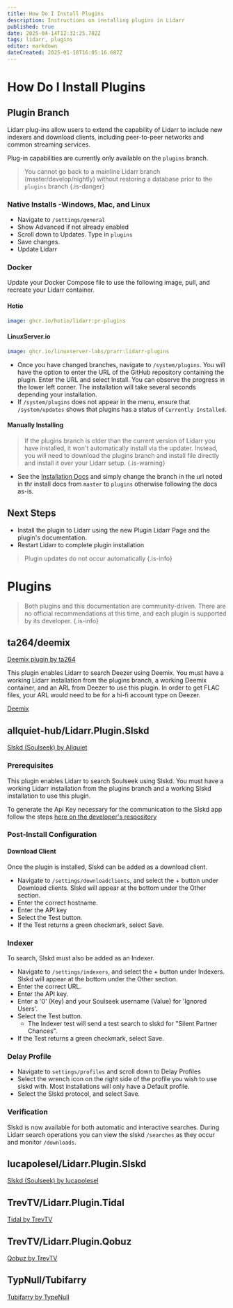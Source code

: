 ```yaml
---
title: How Do I Install Plugins
description: Instructions on installing plugins in Lidarr
published: true
date: 2025-04-14T12:32:25.702Z
tags: lidarr, plugins
editor: markdown
dateCreated: 2025-01-18T16:05:16.687Z
---
```


# How Do I Install Plugins

## Plugin Branch

Lidarr plug-ins allow users to extend the capability of Lidarr to include new indexers and download clients, including peer-to-peer networks and common streaming services.

Plug-in capabilities are currently only available on the `plugins` branch.

> You cannot go back to a mainline Lidarr branch (master/develop/nightly) without restoring a database prior to the `plugins` branch
{.is-danger}

### Native Installs -Windows, Mac, and Linux

- Navigate to `/settings/general` 
- Show Advanced if not already enabled
- Scroll down to Updates. Type in `plugins`
- Save changes.
- Update Lidarr

### Docker

Update your Docker Compose file to use the following image, pull, and recreate your Lidarr container. 

#### Hotio

```yaml
image: ghcr.io/hotio/lidarr:pr-plugins
```

#### LinuxServer.io

```yaml
image: ghcr.io/linuxserver-labs/prarr:lidarr-plugins
```

- Once you have changed branches, navigate to `/system/plugins`. You will have the option to enter the URL of the GitHub repository containing the plugin. Enter the URL and select Install. You can observe the progress in the lower left corner. The installation will take several seconds depending your installation. 
- If `/system/plugins` does not appear in the menu, ensure that `/system/updates` shows that plugins has a status of `Currently Installed`.

#### Manually Installing

> If the plugins branch is older than the current version of Lidarr you have installed, it won't automatically install via the updater. Instead, you will need to download the plugins branch and install file directly and install it over your Lidarr setup.
{.is-warning}

- See the [Installation Docs](/lidarr/installation/) and simply change the branch in the url noted in thr install docs from `master` to `plugins` otherwise following the docs as-is.

## Next Steps

- Install the plugin to Lidarr using the new Plugin Lidarr Page and the plugin's documentation.
- Restart Lidarr to complete plugin installation

> Plugin updates do not occur automatically 
{.is-info}

# Plugins

> Both plugins and this documentation are community-driven. There are no official recommendations at this time, and each plugin is supported by its developer.
{.is-info}

## ta264/deemix

[Deemix plugin by ta264](https://github.com/ta264/Lidarr.Plugin.Deemix)

This plugin enables Lidarr to search Deezer using Deemix. You must have a working Lidarr installation from the plugins branch, a working Deemix container, and an ARL from Deezer to use this plugin. In order to get FLAC files, your ARL would need to be for a hi-fi account type on Deezer.

[Deemix](https://github.com/bambanah/deemix)

## allquiet-hub/Lidarr.Plugin.Slskd

[Slskd (Soulseek) by Allquiet](https://github.com/allquiet-hub/Lidarr.Plugin.Slskd)

### Prerequisites 

This plugin enables Lidarr to search Soulseek using Slskd. You must have a working Lidarr installation from the plugins branch and a working Slskd installation to use this plugin.

To generate the Api Key necessary for the communication to the Slskd app follow the steps [here on the developer's respository](https://github.com/slskd/slskd/blob/master/docs/config.md#authentication)

### Post-Install Configuration

#### Download Client

Once the plugin is installed, Slskd can be added as a download client. 
- Navigate to `/settings/downloadclients`, and select the <kb>+</kb> button under Download clients. Slskd will appear at the bottom under the Other section.
- Enter the correct hostname.
- Enter the API key
- Select the Test button.
- If the Test returns a green checkmark, select Save.

### Indexer

To search, Slskd must also be added as an Indexer. 
- Navigate to `/settings/indexers`, and select the <kb>+</kb> button under Indexers. Slskd will appear at the bottom under the Other section.
- Enter the correct URL.
- Enter the API key.
- Enter a '0' (Key) and your Soulseek username (Value) for 'Ignored Users'.
- Select the Test button.
  - The Indexer test will send a test search to slskd for "Silent Partner Chances".
- If the Test returns a green checkmark, select Save.

### Delay Profile

- Navigate to `settings/profiles` and scroll down to Delay Profiles
- Select the wrench icon on the right side of the profile you wish to use slskd with. Most installations will only have a Default profile. 
- Select the Slskd protocol, and select Save.

### Verification

Slskd is now available for both automatic and interactive searches. During Lidarr search operations you can view the slskd `/searches` as they occur and monitor `/downloads`.

## lucapolesel/Lidarr.Plugin.Slskd

[Slskd (Soulseek) by lucapolesel](https://github.com/lucapolesel/Lidarr.Plugin.Slskd)

## TrevTV/Lidarr.Plugin.Tidal

[Tidal by TrevTV](https://github.com/TrevTV/Lidarr.Plugin.Tidal)

## TrevTV/Lidarr.Plugin.Qobuz

[Qobuz by TrevTV](https://github.com/TrevTV/Lidarr.Plugin.Qobuz)

## TypNull/Tubifarry

[Tubifarry by TypeNull](https://github.com/TypNull/Tubifarry)

